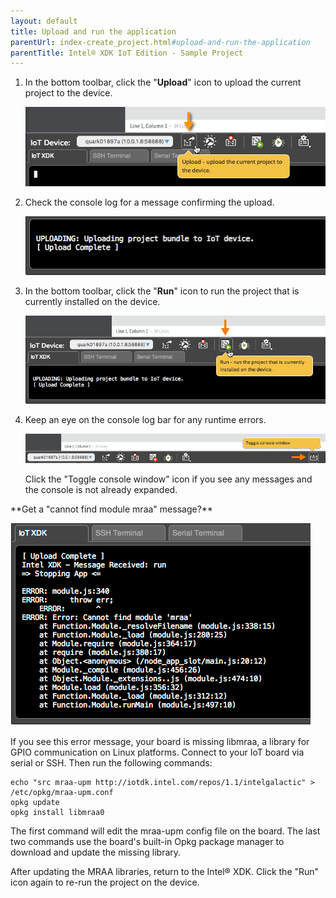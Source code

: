 ```yaml
---
layout: default
title: Upload and run the application
parentUrl: index-create_project.html#upload-and-run-the-application
parentTitle: Intel® XDK IoT Edition - Sample Project
---
```


1. In the bottom toolbar, click the "**Upload**" icon to upload the current project to the device.

    !["Upload" button in bottom toolbar](images/xdk-upload_button.png)

2. Check the console log for a message confirming the upload.

    ![An "upload complete" message in the console](images/xdk-console-upload_complete.png)

3. In the bottom toolbar, click the "**Run**" icon to run the project that is currently installed on the device.

    !["Run" button in bottom toolbar](images/xdk-run_button.png)

4. Keep an eye on the console log bar for any runtime errors.

    !["Toggle console window" button in bottom toolbar](images/xdk-toggle_console_button.png)

    Click the "Toggle console window" icon if you see any messages and the console is not already expanded.

<div class="callout troubleshooting" markdown="1">
**Get a "cannot find module mraa" message?**

!["cannot find module mraa" message](images/xdk-console-mraa_missing.png)

If you see this error message, your board is missing libmraa, a library for GPIO communication on Linux platforms. 
Connect to your IoT board via serial or SSH. Then run the following commands: 

```
echo "src mraa-upm http://iotdk.intel.com/repos/1.1/intelgalactic" > /etc/opkg/mraa-upm.conf
opkg update
opkg install libmraa0
```

The first command will edit the mraa-upm config file on the board. The last two commands use the board's built-in Opkg package manager to download and update the missing library.

After updating the MRAA libraries, return to the Intel® XDK. Click the "Run" icon again to re-run the project on the device.
</div>
